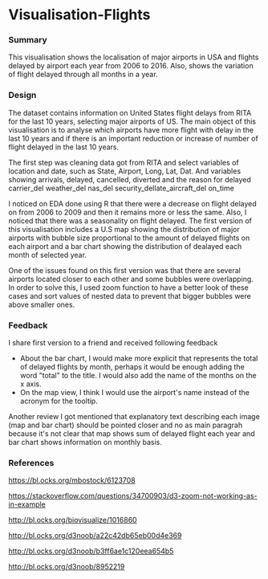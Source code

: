 # Visualisation-Flights

### Summary
This visualisation shows the localisation of major airports in USA and flights delayed by airport each year from 2006 to 2016. Also, shows the variation of flight delayed through all months in a year. 

### Design
The dataset contains information on United States flight delays from RITA for the last 10 years, selecting major airports of US. The main object of this visualisation is to analyse which airports have more flight with delay in the last 10 years and if there is an important reduction or increase of number of flight delayed in the last 10 years. 

The first step was cleaning data got from RITA and select variables of location and date, such as
State, Airport, Long, Lat, Dat. And variables showing arrivals, delayed, cancelled,	diverted and the reason for delayed
carrier_del	weather_del	nas_del	security_dellate_aircraft_del	on_time

I noticed on EDA done using R that there were a decrease on flight delayed on from 2006 to 2009 and then it remains more or less the same. Also, I noticed that there was a seasonality on flight delayed. The first version of this visualisation includes a U.S map showing the distribution of major airports with bubble size proportional to the amount of delayed flights on each airport and a bar chart showing the distribution of dealayed each month of selected year. 

One of the issues found on this first version was that there are several airports located closer to each other and some bubbles were overlapping. In order to solve this, I used zoom function to have a better look of these cases and sort values of nested data to prevent that bigger bubbles were above smaller ones. 

### Feedback
I share first version to a friend and received following feedback
- About the bar chart, I would make more explicit that represents the total of delayed flights by month, perhaps it would be enough adding the word "total" to the title. I would also add the name of the months on the x axis. 
- On the map view, I think I would use the airport's name instead of the acronym for the tooltip. 

Another review I got mentioned that explanatory text describing each image (map and bar chart) should be pointed closer and no as main paragrah because it's not clear that map shows sum of delayed flight each year and bar chart shows information on monthly basis.


### References

https://bl.ocks.org/mbostock/6123708

https://stackoverflow.com/questions/34700903/d3-zoom-not-working-as-in-example

http://bl.ocks.org/biovisualize/1016860

http://bl.ocks.org/d3noob/a22c42db65eb00d4e369

http://bl.ocks.org/d3noob/b3ff6ae1c120eea654b5

http://bl.ocks.org/d3noob/8952219



